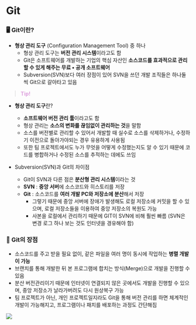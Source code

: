 <h1> Git </h1>

<h3> 🖥 Git이란? </h3>

- **형상 관리 도구** (Configuration Management Tool) 중 하나
  - 형상 관리 도구는 **버전 관리 시스템**이라고도 함
  - Git은 소프트웨어를 개발하는 기업의 핵심 자산인 **소스코드를 효과적으로 관리할 수 있게 해주는 무료 • 공개 소프트웨어**
  - Subversion(SVN)보다 여러 장점이 있어 SVN을 쓰던 개발 조직들은 하나둘씩 Git으로 갈아타고 있음
  
> <span style="color:plum;"> __Tip!__ </span>
 - **형상 관리 도구**란?
   - **소프트웨어 버전 관리 툴**이라고도 함
   - 형상 관리는 **소스의 변화를 끊임없이 관리하는 것**을 말함
   - 소스를 버전별로 관리할 수 있어서 개발할 때 실수로 소스를 삭제하거나, 수정하기 이전으로 돌아가야되는 경우 유용하게 사용됨
   - 또한 팀 프로젝트에서도 누가 무엇을 어떻게 수정했는지도 알 수 있기 때문에 코드를 병합하거나 수정된 소스를 추적하는 데에도 쓰임


- Subversion(SVN)과 Git의 차이점
  - Git이 SVN과 다른 점은 **분산형 관리 시스템**이라는 것
  - **SVN** : **중앙 서버**에 소스코드와 히스토리를 저장
  - **Git** : 소스코드를 **여러 개발 PC와 저장소에 분산**해서 저장
    - 그렇기 때문에 중앙 서버에 장애가 발생해도 로컬 저장소에 커밋을 할 수 있으며, 로컬 저장소들을 이용하여 중앙 저장소의 복원도 가능
    - 사본을 로컬에서 관리하기 때문에 GIT이 SVN에 비해 훨씬 빠름 (SVN은 변경 로그 하나 보는 것도 인터넷을 경유해야 함)
    

<h3> 🔖 Git의 장점 </h3>

 - 소스코드를 주고 받을 필요 없이, 같은 파일을 여러 명이 동시에 작업하는 **병렬 개발이 가능**
 - 브랜치를 통해 개발한 뒤 본 프로그램에 합치는 방식(Merge)으로 개발을 진행할 수 있음
 - 분산 버전관리이기 때문에 인터넷이 연결되지 않은 곳에서도 개발을 진행할 수 있으며, 중앙 저장소가 날라가버려도 다시 원상복구 가능
 - 팀 프로젝트가 아닌, 개인 프로젝트일지라도 Git을 통해 버전 관리를 하면 체계적인 개발이 가능해지고, 프로그램이나 패치를 배포하는 과정도 간단해짐

![](https://images.velog.io/images/hwaya2828/post/3f70ded2-d7b4-41b0-9251-1d9cf499f609/%EC%8A%A4%ED%81%AC%EB%A6%B0%EC%83%B7%202021-07-23%20%EC%98%A4%ED%9B%84%202.10.39.png)

